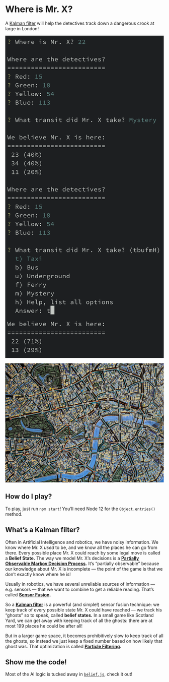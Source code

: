 Where is Mr. X?
===============

A [Kalman filter](https://en.wikipedia.org/wiki/Kalman_filter) will help the detectives track down a dangerous crook at large in London!

![Example gameplay](./demo.png)

![Scotland Yard gameboard](./gameboard.jpg)

How do I play?
--------------

To play, just run `npm start`! You’ll need Node 12 for the `Object.entries()` method.

What’s a Kalman filter?
-----------------------

Often in Artificial Intelligence and robotics, we have noisy information. We know where Mr. X *used* to be, and we know all the places he can go from there. Every possible place Mr. X could reach by some legal move is called a **Belief State.** The way we model Mr. X’s decisions is a **[Partially Observable Markov Decision Process](https://en.wikipedia.org/wiki/Partially_observable_Markov_decision_process).** It’s “partially observable” because our knowledge about Mr. X is incomplete — the point of the game is that we don’t exactly know where he is!

Usually in robotics, we have several unreliable sources of information — e.g. sensors — that we want to combine to get a reliable reading. That’s called **[Sensor Fusion](https://en.wikipedia.org/wiki/Sensor_fusion).**

So a **[Kalman filter](https://en.wikipedia.org/wiki/Kalman_filter)** is a powerful (and simple!) sensor fusion technique: we keep track of every possible state Mr. X could have reached — we track his “ghosts” so to speak, called **belief states.** In a small game like Scotland Yard, we can get away with keeping track of all the ghosts: there are at most 199 places he could be after all!

But in a larger game space, it becomes prohibitively slow to keep track of all the ghosts, so instead we just keep a fixed number based on how likely that ghost was. That optimization is called **[Particle Filtering](https://en.wikipedia.org/wiki/Particle_filter).**

Show me the code!
-----------------

Most of the AI logic is tucked away in [`belief.js`](./belief.js), check it out!
